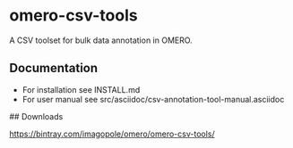 # omero-csv-tools

A CSV toolset for bulk data annotation in OMERO.


## Documentation

- For installation see INSTALL.md
- For user manual see src/asciidoc/csv-annotation-tool-manual.asciidoc


## Downloads

https://bintray.com/imagopole/omero/omero-csv-tools/

